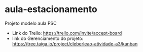 # aula-estacionamento
Projeto modelo aula PSC

- Link do Trello: https://trello.com/invite/accept-board
- link do Gerenciamento do projeto: https://tree.taiga.io/project/cleberleao-atividade-a3/kanban
